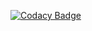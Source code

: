 [![Codacy Badge](https://app.codacy.com/project/badge/Grade/4f7eaf4cc32a447991af25caa9c13828)](https://app.codacy.com/gl/maciej58/tech-interview-kit/dashboard?utm_source=gl&utm_medium=referral&utm_content=&utm_campaign=Badge_grade)
